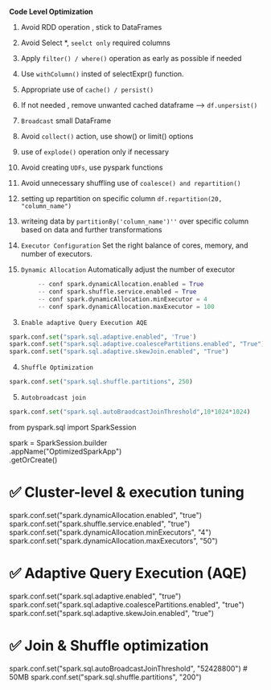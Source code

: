 **Code Level Optimization**

1. Avoid RDD operation , stick to DataFrames
2. Avoid Select *, `seelct only` required columns
3. Apply `filter() / where()` operation as early as possible if needed
4. Use `withColumn()` insted of selectExpr() function. 
5. Appropriate use of `cache() / persist()`
6. If not needed , remove unwanted cached dataframe --> `df.unpersist()` 
7. `Broadcast` small DataFrame
8. Avoid `collect()` action, use show() or limit() options 
9. use of `explode()` operation only if necessary 
10. Avoid creating `UDFs`, use pyspark functions
11. Avoid unnecessary shuffling use of `coalesce() and repartition()`
12. setting up repartition on specific column `df.repartition(20, "column_name")`
13. writeing data by `partitionBy('column_name')''` over specific column based on data and further transformations 



1. `Executor Configuration` Set the right balance of cores, memory, and number of executors.
2. `Dynamic Allocation` Automatically adjust the number of executor
```python
        -- conf spark.dynamicAllocation.enabled = True
        -- conf spark.shuffle.service.enabled = True
        -- conf spark.dynamicAllocation.minExecutor = 4
        -- conf spark.dynamicAllocation.maxExecutor = 100
```

3. `Enable adaptive Query Execution AQE`
```python
spark.conf.set("spark.sql.adaptive.enabled", 'True')
spark.conf.set("spark.sql.adaptive.coalescePartitions.enabled", "True")
spark.conf.set("spark.sql.adaptive.skewJoin.enabled", "True")
```

4. `Shuffle Optimization`
```python
spark.conf.set("spark.sql.shuffle.partitions", 250)
```

5. `Autobroadcast join` 
```python
spark.conf.set("spark.sql.autoBraodcastJoinThreshold",10*1024*1024)
```

from pyspark.sql import SparkSession

spark = SparkSession.builder \
    .appName("OptimizedSparkApp") \
    .getOrCreate()

# ✅ Cluster-level & execution tuning
spark.conf.set("spark.dynamicAllocation.enabled", "true")
spark.conf.set("spark.shuffle.service.enabled", "true")
spark.conf.set("spark.dynamicAllocation.minExecutors", "4")
spark.conf.set("spark.dynamicAllocation.maxExecutors", "50")

# ✅ Adaptive Query Execution (AQE)
spark.conf.set("spark.sql.adaptive.enabled", "true")
spark.conf.set("spark.sql.adaptive.coalescePartitions.enabled", "true")
spark.conf.set("spark.sql.adaptive.skewJoin.enabled", "true")

# ✅ Join & Shuffle optimization
spark.conf.set("spark.sql.autoBroadcastJoinThreshold", "52428800")  # 50MB
spark.conf.set("spark.sql.shuffle.partitions", "200")

